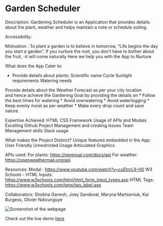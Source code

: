 # Garden Scheduler

Description: Gardening Scheduler is an Application that  provides details about the plant, weather and helps maintain a note or schedule soiling.

Accessibility: 

 
Motivation : To plant a garden is to believe in tomorrow, “Life begins the day you start a garden”.
             If you nurture the root, you don't have to bother about the fruit, -it will come naturally
                               Here we help you with the App  to Nurture

What does the App Cater to:
* Provide details about plants:  Scientific name
                                 Cycle
                                 Sunlight requirements
                                 Watering needs

Provide details about the Weather Forecast as per your city location                               
and hence achieve the Gardening Goal by providing the details on 
                                * Follow the best times for watering
                                * Avoid overwatering
                                * Avoid waterlogging
                                * Keep evenly moist as per weather
                                * Make every drop count and save nature.


Expertise Achieved:   HTML CSS Framework
                      Usage of  APIs and Modals
                      Excelling Github
                      Project Management and creating Issues
                      Team Management skills
                      Slack usage


What makes the Project Distinct?
Unique features embedded in the App: User Friendly
                                     Unrestricted Usage
                                     Articulated Graphics  


APIs used: 
For plants: https://perenual.com/docs/api
For weather: https://openweathermap.org/api

Resources: 
Modal :           https://www.youtube.com/watch?v=cuEtnrL9-H0
W3 Schools -      HTML Inputs: https://www.w3schools.com/html/html_form_input_types.asp
                  HTML Tags:   https://www.w3schools.com/tags/tag_label.asp

                  
Collaborators: Shobha Ganesh, Joey Sandoval, Maryna Martseniuk, Kai Burgess, Olivier Ndicunguye

![Screenshot of the webpage](https://github.com/wol42verine/Project-1/blob/main/image_720.png?raw=true)
                                
Check out the live demo [here](https://wol42verine.github.io/Project-1/)
